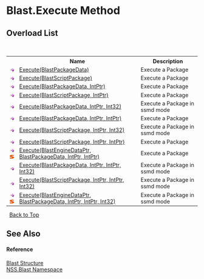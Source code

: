 # Blast.Execute Method 
 


## Overload List
&nbsp;<table><tr><th></th><th>Name</th><th>Description</th></tr><tr><td>![Public method](media/pubmethod.gif "Public method")</td><td><a href="ec93d49f-7413-5df0-2b0d-53339f49ee68.md">Execute(BlastPackageData)</a></td><td>
Execute a Package</td></tr><tr><td>![Public method](media/pubmethod.gif "Public method")</td><td><a href="a1c25d5a-d195-020c-c846-5051afa57650.md">Execute(BlastScriptPackage)</a></td><td>
Execute a Package</td></tr><tr><td>![Public method](media/pubmethod.gif "Public method")</td><td><a href="2574d96d-96c7-6736-a515-e4f320780e51.md">Execute(BlastPackageData, IntPtr)</a></td><td>
Execute a Package</td></tr><tr><td>![Public method](media/pubmethod.gif "Public method")</td><td><a href="81d0eeea-5bf2-403e-090a-998ec291badf.md">Execute(BlastScriptPackage, IntPtr)</a></td><td>
Execute a Package</td></tr><tr><td>![Public method](media/pubmethod.gif "Public method")</td><td><a href="7ea191e5-7d0f-d8c3-560c-57cfc8f4bea6.md">Execute(BlastPackageData, IntPtr, Int32)</a></td><td>
Execute a Package in ssmd mode</td></tr><tr><td>![Public method](media/pubmethod.gif "Public method")</td><td><a href="b6498bde-464a-04f1-d89f-4fd52d322f2b.md">Execute(BlastPackageData, IntPtr, IntPtr)</a></td><td>
Execute a Package</td></tr><tr><td>![Public method](media/pubmethod.gif "Public method")</td><td><a href="2bc77665-de50-89ee-e6d1-b11887113ecf.md">Execute(BlastScriptPackage, IntPtr, Int32)</a></td><td>
Execute a Package in ssmd mode</td></tr><tr><td>![Public method](media/pubmethod.gif "Public method")</td><td><a href="d7f5c10a-b6ec-af29-d6de-7523d395d567.md">Execute(BlastScriptPackage, IntPtr, IntPtr)</a></td><td>
Execute a Package</td></tr><tr><td>![Public method](media/pubmethod.gif "Public method")![Static member](media/static.gif "Static member")</td><td><a href="3005cb50-2e1c-f12e-4a34-ecb1b9ec31b1.md">Execute(BlastEngineDataPtr, BlastPackageData, IntPtr, IntPtr)</a></td><td>
Execute a Package</td></tr><tr><td>![Public method](media/pubmethod.gif "Public method")</td><td><a href="5bd9e575-0815-a7a5-9b70-2a436a6b5ebf.md">Execute(BlastPackageData, IntPtr, IntPtr, Int32)</a></td><td>
Execute a Package in ssmd mode</td></tr><tr><td>![Public method](media/pubmethod.gif "Public method")</td><td><a href="607519de-70af-8141-460d-ae81a45482d0.md">Execute(BlastScriptPackage, IntPtr, IntPtr, Int32)</a></td><td>
Execute a Package in ssmd mode</td></tr><tr><td>![Public method](media/pubmethod.gif "Public method")![Static member](media/static.gif "Static member")</td><td><a href="78b0c197-3845-ad30-23a4-9dbf62134b91.md">Execute(BlastEngineDataPtr, BlastPackageData, IntPtr, IntPtr, Int32)</a></td><td>
Execute a Package in ssmd mode</td></tr></table>&nbsp;
<a href="#blast.execute-method">Back to Top</a>

## See Also


#### Reference
<a href="efe93ce5-baaf-ed42-b038-35b4ff074233.md">Blast Structure</a><br /><a href="88b55311-4a89-0894-e27a-e157e443c7f7.md">NSS.Blast Namespace</a><br />